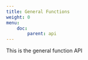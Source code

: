 ```yaml
---
title: General Functions
weight: 0
menu: 
    doc:
        parent: api
---
```


This is the general function API
